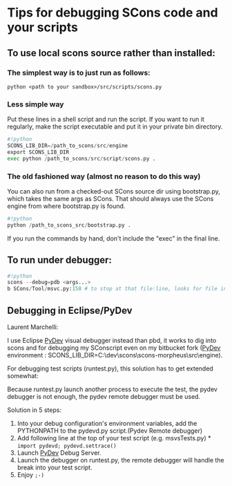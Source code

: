 

# Tips for debugging SCons code and your scripts


## To use local scons source rather than installed:

### The simplest way is to just run as follows:

```
python <path to your sandbox>/src/scripts/scons.py
```

### Less simple way
Put these lines in a shell script and run the script.  If you want to run it regularly, make the script executable and put it in your private bin directory. 


```python
#!python 
SCONS_LIB_DIR=/path_to_scons/src/engine
export SCONS_LIB_DIR
exec python /path_to_scons/src/script/scons.py .
```

### The old fashioned way (almost no reason to do this way)

You can also run from a checked-out SCons source dir using bootstrap.py, which takes the same args as SCons.  That should always use the SCons engine from where bootstrap.py is found. 
```python
#!python 
python /path_to_scons_src/bootstrap.py .
```
If you run the commands by hand, don't include the "exec" in the final line. 


## To run under debugger:


```python
#!python 
scons --debug=pdb <args...>
b SCons/Tool/msvc.py:158 # to stop at that file:line, looks for file in sys.path e.g. your SCONS_LIB_DIR
```

## Debugging in Eclipse/PyDev

Laurent Marchelli: 

I use Eclipse [PyDev](PyDev) visual debugger instead than pbd, it works to dig into scons and for debugging my SConscript even on my bitbucket fork ([PyDev](PyDev) environment : SCONS_LIB_DIR=C:\dev\scons\scons-morpheus\src\engine). 

For debugging test scripts (runtest.py), this solution has to get extended somewhat: 

Because runtest.py launch another process to execute the test, the pydev debugger is not enough, the pydev remote debugger must be used. 

Solution in 5 steps: 

1. Into your debug configuration's environment variables, add the PYTHONPATH to the pydevd.py script.(Pydev Remote debugger) 
1. Add following line at the top of your test script (e.g. msvsTests.py) 
         * `import pydevd; pydevd.settrace()` 
1. Launch [PyDev](PyDev) Debug Server. 
1. Launch the debugger on runtest.py, the remote debugger will handle the break into your test script. 
1. Enjoy `;-)` 
